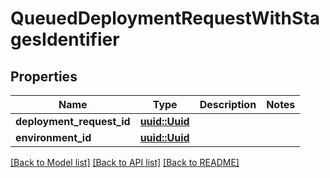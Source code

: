 # QueuedDeploymentRequestWithStagesIdentifier

## Properties

Name | Type | Description | Notes
------------ | ------------- | ------------- | -------------
**deployment_request_id** | [**uuid::Uuid**](uuid::Uuid.md) |  | 
**environment_id** | [**uuid::Uuid**](uuid::Uuid.md) |  | 

[[Back to Model list]](../README.md#documentation-for-models) [[Back to API list]](../README.md#documentation-for-api-endpoints) [[Back to README]](../README.md)


